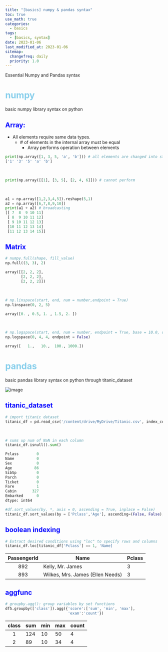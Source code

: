 ```yaml
---
title: "[basics] numpy & pandas syntax"
toc: true
use_math: true
categories:
  - basics
tags:
  - [basics, syntax]
date: 2023-01-06
last_modified_at: 2023-01-06
sitemap:
  changefreq: daily
  priority: 1.0
---
```


Essential Numpy and Pandas syntax

# <span style = "color : skyblue"> numpy </span>

basic numpy library syntax on python

## <span style = "color : blue">Array:</span>
- All elements require same data types.
  - \# of elements in the internal array must be equal
    - Array performs operation between elements
    
```python
print(np.array([1, 3, 5, 'a', 'b'])) # all elements are changed into str
['1' '3' '5' 'a' 'b']
```

<br>

```python
print(np.array([[1], [3, 5], [2, 4, 6]])) # cannot perform
```

<br>

```python
a1 = np.array([1,2,3,4,5]).reshape(5,1)
a2 = np.array([6,7,8,9,10])
print(a1 + a2) # broadcasting
[[ 7  8  9 10 11]
 [ 8  9 10 11 12]
 [ 9 10 11 12 13]
 [10 11 12 13 14]
 [11 12 13 14 15]]
```

## <span style =  "color : blue"> Matrix </span>

```python
# numpy.full(shape, fill_value)
np.full((3, 3), 2)

array([[2, 2, 2],
       [2, 2, 2],
       [2, 2, 2]])
```
<br>

```python
# np.linspace(start, end, num = number,endpoint = True)
np.linspace(0, 2, 5)

array([0. , 0.5, 1. , 1.5, 2. ])
```
<br>

```python
# np.logspace(start, end, num = number, endpoint = True, base = 10.0, dtype = object)
np.logspace(0, 4, 4, endpoint = False)

array([   1.,   10.,  100., 1000.])
```

# <span style = "color : skyblue"> pandas </span>

basic pandas library syntax on python through titanic_dataset

![image]("/assets/images/basics/numpy_pandas_1.png")

## <span style = "color : blue"> titanic_dataset </span>

```python
# import titanic dataset
titanic_df = pd.read_csv('/content/drive/MyDrive/Titanic.csv', index_col=0)
```
<br>

```python
# sums up num of NaN in each column
titanic_df.isnull().sum()

Pclass        0
Name          0
Sex           0
Age          86
SibSp         0
Parch         0
Ticket        0
Fare          1
Cabin       327
Embarked      0
dtype: int64
```

```python
#df.sort_values(by, *, axis = 0, ascending = True, inplace = False)
titanic_df.sort_values(by = ['Pclass','Age'], ascending=(False, False), inplace = False)
```

## <span style = "color: blue"> boolean indexing </span>

```python
# Extract desired conditions using "loc" to specify rows and columns
titanic_df.loc[titanic_df['Pclass'] == 1, 'Name]
```

|**PassengerId**|Name|Pclass|
|:---:|---|---|
|892|Kelly, Mr. James|3|
|893|Wilkes, Mrs. James (Ellen Needs)|3|

## <span style = "color : blue"> aggfunc </span>

```python
# groupby.agg(): group variables by set functions
df5.groupby(['class']).agg({'score':['sum', 'min', 'max'],
                            'exam':'count'})
```
                            
|**class**|sum|min|max|count|
|:---:|---|---|---|---|
|1|124|10|50|4|
|2|89|10|34|4|
